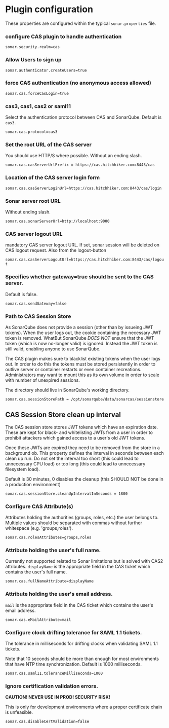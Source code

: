 # Plugin configuration

These properties are configured within the typical `sonar.properties` file.

### configure CAS plugin to handle authentication

`sonar.security.realm=cas`

### Allow Users to sign up

`sonar.authenticator.createUsers=true`

### force CAS authentication (no anonymous access allowed)

`sonar.cas.forceCasLogin=true`

### cas3, cas1, cas2 or saml11

Select the authentication protocol between CAS and SonarQube. Default is `cas3`.

`sonar.cas.protocol=cas3`

### Set the root URL of the CAS server

You should use HTTP/S where possible. Without an ending slash.

`sonar.cas.casServerUrlPrefix = https://cas.hitchhiker.com:8443/cas`

### Location of the CAS server login form

`sonar.cas.casServerLoginUrl=https://cas.hitchhiker.com:8443/cas/login`

### Sonar server root URL

Without ending slash.

`sonar.cas.sonarServerUrl=http://localhost:9000`

### CAS server logout URL

mandatory CAS server logout URL. If set, sonar session will be deleted on CAS logout request. Also from the logout-button

`sonar.cas.casServerLogoutUrl=https://cas.hitchhiker.com:8443/cas/logout`

### Specifies whether gateway=true should be sent to the CAS server.

Default is false.

`sonar.cas.sendGateway=false`

### Path to CAS Session Store

As SonarQube does not provide a session (other than by issueing JWT tokens). When the user
logs out, the cookie containing the necessary JWT token is removed. WhatBut SonarQube *DOES
NOT* ensure that the JWT token (which is now no-longer valid) is ignored. Instead the JWT
token is still valid, enabling anyone to use SonarQube. 
  
The CAS plugin makes sure to blacklist existing tokens when the user logs out. In order to do
this the tokens must be stored persistently in order to outlive server or container restarts or even container recreations. Administrators may want to mount this as its own volume in order to scale with number of unexpired sessions.

The directory should live in SonarQube's working directory.

`sonar.cas.sessionStorePath = /opt/sonarqube/data/sonarcas/sessionstore`

## CAS Session Store clean up interval

The CAS session store stores JWT tokens which have an expiration date. These are kept for black- and whitelisting
JWTs from a user in order to prohibit attackers which gained access to a user's old JWT tokens.
 
Once these JWTs are expired they need to be removed from the store in a background ob. This property defines the
interval in seconds between each clean up run. Do not set the interval too short (this could lead to unnecessary
CPU load) or too long (this could lead to unnecessary filesystem load).
  
Default is 30 minutes, 0 disables the cleanup (this SHOULD NOT be done in a production environment)

`sonar.cas.sessionStore.cleanUpIntervalInSeconds = 1800`

### Configure CAS Attribute(s) 

Attributes holding the authorities (groups, roles, etc.) the user belongs to. Multiple
values should be separated with commas without further whitespace (e.g. 'groups,roles').

`sonar.cas.rolesAttributes=groups,roles`

### Attribute holding the user's full name.

Currently not supported related to Sonar limitations but is solved with CAS2 attributes. `displayName` is the 
appropriate field in the CAS ticket which contains the user's full name.

`sonar.cas.fullNameAttribute=displayName`

### Attribute holding the user's email address.

`mail` is the appropriate field in the CAS ticket which contains the user's email address.

`sonar.cas.eMailAttribute=mail`

### Configure clock drifting tolerance for SAML 1.1 tickets.

The tolerance in milliseconds for drifting clocks when validating SAML 1.1 tickets.

 Note that 10 seconds should be more than enough for most environments that have NTP time synchronization. Default is 1000 milliseconds.

`sonar.cas.saml11.toleranceMilliseconds=1000`

### Ignore certification validation errors.

**CAUTION! NEVER USE IN PROD! SECURITY RISK!**

This is only for development environments where a proper certificate chain is unfeasible. 

`sonar.cas.disableCertValidation=false`